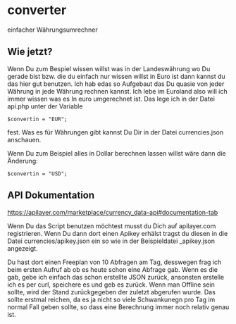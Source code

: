 # converter
einfacher Währungsumrechner

## Wie jetzt?
Wenn Du zum Bespiel wissen willst was in der Landeswährung wo Du gerade bist bzw. die du einfach nur wissen willst in Euro ist dann kannst du das hier gut benutzen.
Ich hab edas so Aufgebaut das Du quasie von jeder Währung in jede Währung rechnen kannst. Ich lebe im Euroland also will ich immer wissen was es In euro umgerechnet ist. Das lege ich in der Datei api.php unter der Variable

```
$convertin = "EUR";
```

fest. Was es für Währungen gibt kannst Du Dir in der Datei currencies.json anschauen.

Wenn Du zum Beispiel alles in Dollar berechnen lassen willst wäre dann die Änderung:
```
$convertin = "USD";
``````

## API Dokumentation
https://apilayer.com/marketplace/currency_data-api#documentation-tab

Wenn Du das Script benutzen möchtest musst du Dich auf apilayer.com registrieren.
Wenn Du dann dort einen Apikey erhälst tragst du diesen in die Datei currencies/apikey.json ein so wie in der Beispieldatei _apikey.json angezeigt.

Du hast dort einen Freeplan von 10 Abfragen am Tag, desswegen frag ich beim ersten Aufruf ab ob es heute schon eine Abfrage gab. Wenn es die gab, gebe ich einfach das schon erstellte JSON zurück, ansonsten erstelle ich es per curl, speichere es und geb es zurück. Wenn man Offline sein sollte, wird der Stand zurückgegeben der zuletzt abgerufen wurde. Das sollte erstmal reichen, da es ja nicht so viele Schwankunegn pro Tag im normal Fall geben sollte, so dass eine Berechnung immer noch relativ genau ist.
